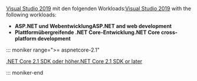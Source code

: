 <span data-ttu-id="41556-101">[Visual Studio 2019](https://visualstudio.microsoft.com/downloads/?utm_medium=microsoft&utm_source=docs.microsoft.com&utm_campaign=inline+link&utm_content=download+vs2019) mit den folgenden Workloads:</span><span class="sxs-lookup"><span data-stu-id="41556-101">[Visual Studio 2019](https://visualstudio.microsoft.com/downloads/?utm_medium=microsoft&utm_source=docs.microsoft.com&utm_campaign=inline+link&utm_content=download+vs2019) with the following workloads:</span></span>

* <span data-ttu-id="41556-102">**ASP.NET und Webentwicklung**</span><span class="sxs-lookup"><span data-stu-id="41556-102">**ASP.NET and web development**</span></span>
* <span data-ttu-id="41556-103">**Plattformübergreifende .NET Core-Entwicklung**</span><span class="sxs-lookup"><span data-stu-id="41556-103">**.NET Core cross-platform development**</span></span>

::: moniker range=">= aspnetcore-2.1"

[<span data-ttu-id="41556-104">.NET Core 2.1 SDK oder höher</span><span class="sxs-lookup"><span data-stu-id="41556-104">.NET Core 2.1 SDK or later</span></span>](https://dotnet.microsoft.com/download)

::: moniker-end
